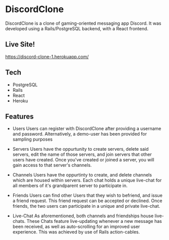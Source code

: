
# DiscordClone

DiscordClone is a clone of gaming-oriented messaging app Discord. It was developed using  a Rails/PostgreSQL backend, with a React frontend.

## Live Site!

https://discord-clone-1.herokuapp.com/

## Tech
* PostgreSQL
* Rails
* React
* Heroku

## Features

* Users
  Users can register with DiscordClone after providing a username and password.        Alternatively, a demo-user has been provided for sampling purposes 

* Servers
  Users have the oppurtunity to create servers, delete said servers, edit the name of those servers, and join servers that other users have created. Once you've created or joined a server, you will gain access to that server's channels.
  
 * Channels
  Users have the oppurtinty to create, and delete channels which are housed within servers. Each chat holds a unique live-chat for all members of it's grandparent server to participate in.
  
 * Friends 
 Users can find other Users that they wish to befriend, and issue a friend request. This friend request can be accepted or declined. Once friends, the two users can participate in a unique and private live-chat. 
 
 * Live-Chat
 As aforementioned, both channels and friendships house live-chats. These Chats feature live-updating whenever a new message has been received, as well as auto-scrolling for an improved user experience. This was achieved by use of Rails action-cables. 



